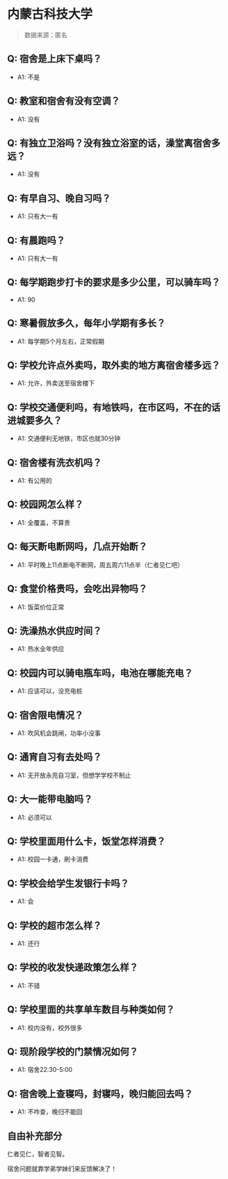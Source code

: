 # 内蒙古科技大学

> 数据来源：匿名

## Q: 宿舍是上床下桌吗？

- A1: 不是

## Q: 教室和宿舍有没有空调？

- A1: 没有

## Q: 有独立卫浴吗？没有独立浴室的话，澡堂离宿舍多远？

- A1: 没有

## Q: 有早自习、晚自习吗？

- A1: 只有大一有

## Q: 有晨跑吗？

- A1: 只有大一有

## Q: 每学期跑步打卡的要求是多少公里，可以骑车吗？

- A1: 90

## Q: 寒暑假放多久，每年小学期有多长？

- A1: 每学期5个月左右，正常假期

## Q: 学校允许点外卖吗，取外卖的地方离宿舍楼多远？

- A1: 允许，外卖送至宿舍楼下

## Q: 学校交通便利吗，有地铁吗，在市区吗，不在的话进城要多久？

- A1: 交通便利无地铁，市区也就30分钟

## Q: 宿舍楼有洗衣机吗？

- A1: 有公用的

## Q: 校园网怎么样？

- A1: 全覆盖，不算贵

## Q: 每天断电断网吗，几点开始断？

- A1: 平时晚上11点断电不断网，周五周六11点半（仁者见仁吧）

## Q: 食堂价格贵吗，会吃出异物吗？

- A1: 饭菜价位正常

## Q: 洗澡热水供应时间？

- A1: 热水全年供应

## Q: 校园内可以骑电瓶车吗，电池在哪能充电？

- A1: 应该可以，没充电桩

## Q: 宿舍限电情况？

- A1: 吹风机会跳闸，功率小没事

## Q: 通宵自习有去处吗？

- A1: 无开放永亮自习室，但想学学校不制止

## Q: 大一能带电脑吗？

- A1: 必须可以

## Q: 学校里面用什么卡，饭堂怎样消费？

- A1: 校园一卡通，刷卡消费

## Q: 学校会给学生发银行卡吗？

- A1: 会

## Q: 学校的超市怎么样？

- A1: 还行

## Q: 学校的收发快递政策怎么样？

- A1: 不错

## Q: 学校里面的共享单车数目与种类如何？

- A1: 校内没有，校外很多

## Q: 现阶段学校的门禁情况如何？

- A1: 宿舍22:30-5:00

## Q: 宿舍晚上查寝吗，封寝吗，晚归能回去吗？

- A1: 不咋查，晚归不能回

## 自由补充部分

仁者见仁，智者见智。

宿舍问题就靠学弟学妹们来反馈解决了！